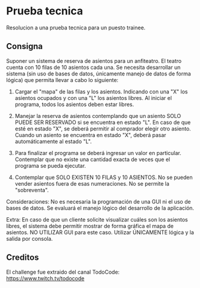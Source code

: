 # Prueba tecnica

Resolucion a una prueba tecnica para un puesto trainee.

## Consigna

Suponer un sistema de reserva de asientos para un anfiteatro. El teatro cuenta con 10 filas de 10 asientos cada una. Se necesita desarrollar un sistema (sin uso de bases de datos, únicamente manejo de datos de forma lógica) que permita llevar a cabo lo siguiente:

1. Cargar el "mapa" de las filas y los asientos. Indicando con una "X" los asientos ocupados y con una "L" los asientos libres. Al iniciar el programa, todos los asientos deben estar libres.

2. Manejar la reserva de asientos contemplando que un asiento SOLO PUEDE SER RESERVADO si se encuentra en estado "L". En caso de que esté en estado "X", se deberá permitir al comprador elegir otro asiento. Cuando un asiento se encuentra en estado "X", deberá pasar automáticamente al estado "L".

3. Para finalizar el programa se deberá ingresar un valor en particular. Contemplar que no existe una cantidad exacta de veces que el programa se pueda ejecutar.

4. Contemplar que SOLO EXISTEN 10 FILAS y 10 ASIENTOS. No se pueden vender asientos fuera de esas numeraciones. No se permite la "sobreventa".

Consideraciones: No es necesaria la programación de una GUI ni el uso de bases de datos. Se evaluará el manejo lógico del desarrollo de la aplicación.

Extra: En caso de que un cliente solicite visualizar cuáles son los asientos libres, el sistema debe permitir mostrar de forma gráfica el mapa de asientos. NO UTILIZAR GUI para este caso. Utilizar ÚNICAMENTE lógica y la salida por consola.

## Creditos

El challenge fue extraido del canal TodoCode: https://www.twitch.tv/todocode

